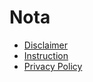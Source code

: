 # Nota

* [Disclaimer](./disclaimer.md)
* [Instruction](./manual.md)
* [Privacy Policy](./privacy.md)
